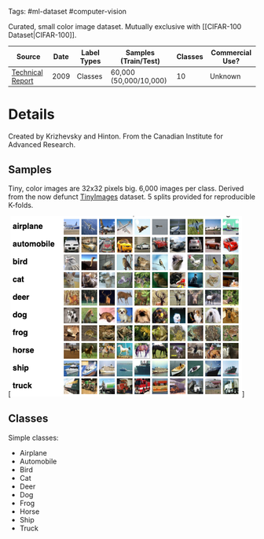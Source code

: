 Tags: #ml-dataset #computer-vision

Curated, small color image dataset.  Mutually exclusive with [[CIFAR-100 Dataset|CIFAR-100]].

| Source | Date | Label Types | Samples (Train/Test) | Classes | Commercial Use? |
| --- | --- | --- | --- | --- | --- |
| [Technical Report](https://www.cs.toronto.edu/~kriz/learning-features-2009-TR.pdf) | 2009 | Classes | 60,000 (50,000/10,000) | 10 | Unknown |

# Details
Created by Krizhevsky and Hinton.  From the Canadian Institute for Advanced Research.

## Samples
Tiny, color images are 32x32 pixels big.  6,000 images per class.  Derived from the now defunct [TinyImages](https://groups.csail.mit.edu/vision/TinyImages/) dataset. 5 splits provided for reproducible K-folds.

[![CIFAR-10 Montage](resources/cifar10-montage.png)]

## Classes
Simple classes:
- Airplane
- Automobile
- Bird
- Cat
- Deer
- Dog
- Frog
- Horse
- Ship
- Truck